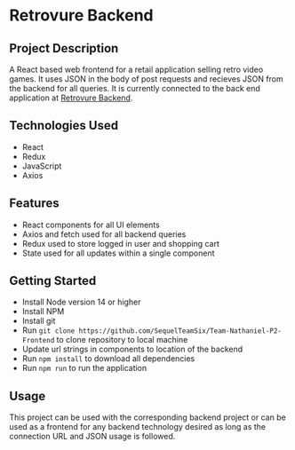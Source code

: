 # Retrovure Backend

## Project Description

A React based web frontend for a retail application selling retro video games. It uses JSON in the body of post requests and recieves JSON from the backend for all queries. It is currently connected to the back end application at [Retrovure Backend](https://github.com/SequelTeamSix/Team-Nathaniel-P2-Backend).

## Technologies Used

- React
- Redux
- JavaScript
- Axios

## Features

- React components for all UI elements
- Axios and fetch used for all backend queries
- Redux used to store logged in user and shopping cart
- State used for all updates within a single component

## Getting Started

- Install Node version 14 or higher
- Install NPM
- Install git
- Run `git clone https://github.com/SequelTeamSix/Team-Nathaniel-P2-Frontend` to clone repository to local machine
- Update url strings in components to location of the backend
- Run `npm install` to download all dependencies
- Run `npm run` to run the application

## Usage

This project can be used with the corresponding backend project or can be used as a frontend for any backend technology desired as long as the connection URL and JSON usage is followed.
